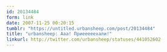 ```yaml
---
id: 20134484
form: link
date: 2007-11-25 00:20:15
tumblr: "https://untitled.urbansheep.com/post/20134484"
title: "urbansheep: Ааа! Приееееехали!"
linkurl: http://twitter.com/urbansheep/statuses/441052602
---
```


